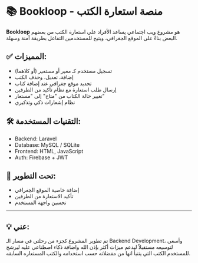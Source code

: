 # 📚 Bookloop - منصة استعارة الكتب

**Bookloop** هو مشروع ويب اجتماعي يساعد الأفراد على استعارة الكتب من بعضهم البعض بناءً على الموقع الجغرافي، ويتيح للمستخدمين التفاعل بطريقة آمنة وسهلة.

## ✅ المميزات:
- تسجيل مستخدم كـ *معير* أو *مستعير* (أو كلاهما)
- إضافة، تعديل، وحذف الكتب
- تحديد موقع جغرافي عند إضافة كتاب
- إرسال طلب استعارة مع نظام تأكيد من الطرفين
- تغيير حالة الكتاب من "متاح" إلى "مستعار"
- نظام إشعارات ذكي وتذكيري

## 🛠️ التقنيات المستخدمة:
- Backend: Laravel
- Database: MySQL / SQLite
- Frontend: HTML, JavaScript
- Auth: Firebase + JWT
  

## 🚧 تحت التطوير:
- إضافة خاصية الموقع الجغرافي
- تأكيد الاستعارة من الطرفين
- تحسين واجهة المستخدم

---

## 💡 عني:
تم تطوير المشروع كجزء من رحلتي في مسار الـ Backend Development، وأسعى لتوسيعه مستقبلاً ليدعم ميزات أكثر بإذن الله واضافة ذكاء اصطناعي عليه ليرشح للمستخدم الكتب التي يتنبأ انها من مفضلاته حسب استخدامه والكتب المستعاره السابقه.
